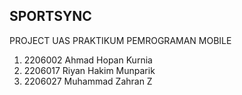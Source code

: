 ## SPORTSYNC

PROJECT UAS PRAKTIKUM PEMROGRAMAN MOBILE 

1. 2206002 Ahmad Hopan Kurnia
2. 2206017 Riyan Hakim Munparik
3. 2206027 Muhammad Zahran Z






